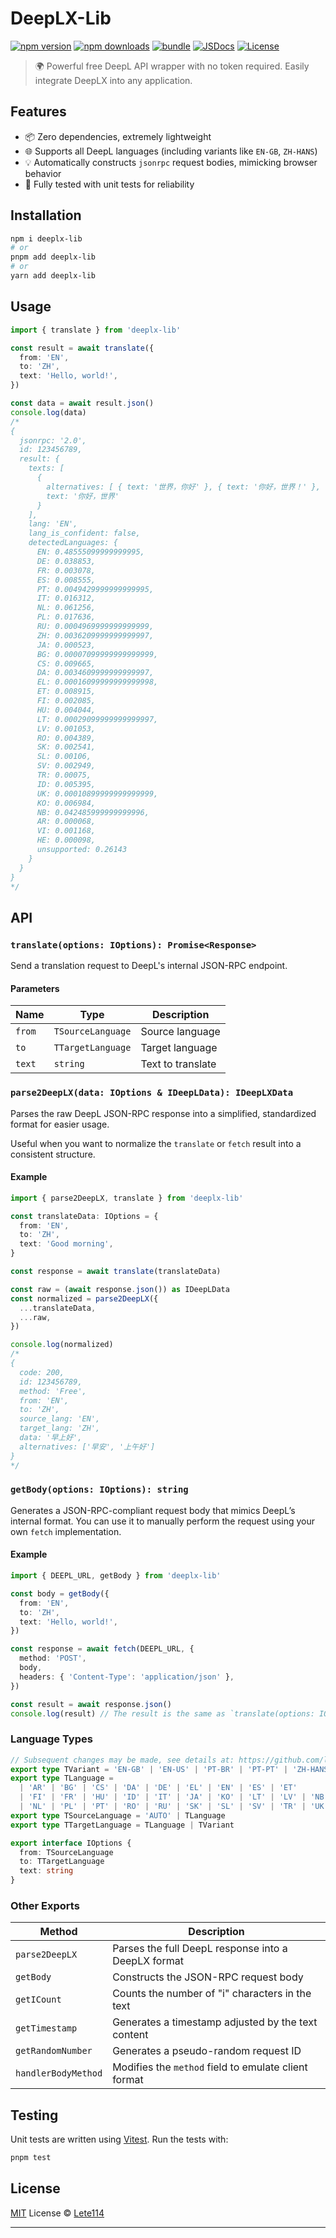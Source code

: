 # DeepLX-Lib

[![npm version][npm-version-src]][npm-version-href]
[![npm downloads][npm-downloads-src]][npm-downloads-href]
[![bundle][bundle-src]][bundle-href]
[![JSDocs][jsdocs-src]][jsdocs-href]
[![License][license-src]][license-href]

> 🌍 Powerful free DeepL API wrapper with no token required.
> Easily integrate DeepLX into any application.

## Features

- 📦 Zero dependencies, extremely lightweight
- 🌐 Supports all DeepL languages (including variants like `EN-GB`, `ZH-HANS`)
- 💡 Automatically constructs `jsonrpc` request bodies, mimicking browser behavior
- 🧪 Fully tested with unit tests for reliability

## Installation

```bash
npm i deeplx-lib
# or
pnpm add deeplx-lib
# or
yarn add deeplx-lib
```

## Usage

```ts
import { translate } from 'deeplx-lib'

const result = await translate({
  from: 'EN',
  to: 'ZH',
  text: 'Hello, world!',
})

const data = await result.json()
console.log(data)
/*
{
  jsonrpc: '2.0',
  id: 123456789,
  result: {
    texts: [
      {
        alternatives: [ { text: '世界，你好' }, { text: '你好，世界！' }, { text: '大家好' } ],
        text: '你好，世界'
      }
    ],
    lang: 'EN',
    lang_is_confident: false,
    detectedLanguages: {
      EN: 0.48555099999999995,
      DE: 0.038853,
      FR: 0.003078,
      ES: 0.008555,
      PT: 0.0049429999999999995,
      IT: 0.016312,
      NL: 0.061256,
      PL: 0.017636,
      RU: 0.0004969999999999999,
      ZH: 0.0036209999999999997,
      JA: 0.000523,
      BG: 0.00007099999999999999,
      CS: 0.009665,
      DA: 0.0034609999999999997,
      EL: 0.00016099999999999998,
      ET: 0.008915,
      FI: 0.002085,
      HU: 0.004044,
      LT: 0.00029099999999999997,
      LV: 0.001053,
      RO: 0.004389,
      SK: 0.002541,
      SL: 0.00106,
      SV: 0.002949,
      TR: 0.00075,
      ID: 0.005395,
      UK: 0.00010899999999999999,
      KO: 0.006984,
      NB: 0.042485999999999996,
      AR: 0.000068,
      VI: 0.001168,
      HE: 0.000098,
      unsupported: 0.26143
    }
  }
}
*/
```

## API

### `translate(options: IOptions): Promise<Response>`

Send a translation request to DeepL's internal JSON-RPC endpoint.

#### Parameters

| Name   | Type              | Description       |
| ------ | ----------------- | ----------------- |
| `from` | `TSourceLanguage` | Source language   |
| `to`   | `TTargetLanguage` | Target language   |
| `text` | `string`          | Text to translate |

### `parse2DeepLX(data: IOptions & IDeepLData): IDeepLXData`

Parses the raw DeepL JSON-RPC response into a simplified, standardized format for easier usage.

Useful when you want to normalize the `translate` or `fetch` result into a consistent structure.

#### Example

```ts
import { parse2DeepLX, translate } from 'deeplx-lib'

const translateData: IOptions = {
  from: 'EN',
  to: 'ZH',
  text: 'Good morning',
}

const response = await translate(translateData)

const raw = (await response.json()) as IDeepLData
const normalized = parse2DeepLX({
  ...translateData,
  ...raw,
})

console.log(normalized)
/*
{
  code: 200,
  id: 123456789,
  method: 'Free',
  from: 'EN',
  to: 'ZH',
  source_lang: 'EN',
  target_lang: 'ZH',
  data: '早上好',
  alternatives: ['早安', '上午好']
}
*/
```

### `getBody(options: IOptions): string`

Generates a JSON-RPC-compliant request body that mimics DeepL’s internal format. You can use it to manually perform the request using your own `fetch` implementation.

#### Example

```ts
import { DEEPL_URL, getBody } from 'deeplx-lib'

const body = getBody({
  from: 'EN',
  to: 'ZH',
  text: 'Hello, world!',
})

const response = await fetch(DEEPL_URL, {
  method: 'POST',
  body,
  headers: { 'Content-Type': 'application/json' },
})

const result = await response.json()
console.log(result) // The result is the same as `translate(options: IOptions)`
```

### Language Types

```ts
// Subsequent changes may be made, see details at: https://github.com/lete114/deeplx-lib/blob/main/src/types.d.ts
export type TVariant = 'EN-GB' | 'EN-US' | 'PT-BR' | 'PT-PT' | 'ZH-HANS' | 'ZH-HANT'
export type TLanguage =
  | 'AR' | 'BG' | 'CS' | 'DA' | 'DE' | 'EL' | 'EN' | 'ES' | 'ET'
  | 'FI' | 'FR' | 'HU' | 'ID' | 'IT' | 'JA' | 'KO' | 'LT' | 'LV' | 'NB'
  | 'NL' | 'PL' | 'PT' | 'RO' | 'RU' | 'SK' | 'SL' | 'SV' | 'TR' | 'UK' | 'ZH'
export type TSourceLanguage = 'AUTO' | TLanguage
export type TTargetLanguage = TLanguage | TVariant

export interface IOptions {
  from: TSourceLanguage
  to: TTargetLanguage
  text: string
}
```

### Other Exports

| Method              | Description                                          |
| ------------------- | ---------------------------------------------------- |
| `parse2DeepLX`      | Parses the full DeepL response into a DeepLX format  |
| `getBody`           | Constructs the JSON-RPC request body                 |
| `getICount`         | Counts the number of "i" characters in the text      |
| `getTimestamp`      | Generates a timestamp adjusted by the text content   |
| `getRandomNumber`   | Generates a pseudo-random request ID                 |
| `handlerBodyMethod` | Modifies the `method` field to emulate client format |

## Testing

Unit tests are written using [Vitest](https://vitest.dev/). Run the tests with:

```bash
pnpm test
```

## License

[MIT](./LICENSE) License © [Lete114](https://github.com/lete114)

---

<!-- Badges -->

[npm-version-src]: https://img.shields.io/npm/v/deeplx-lib?style=flat&colorA=080f12&colorB=1fa669
[npm-version-href]: https://npmjs.com/package/deeplx-lib
[npm-downloads-src]: https://img.shields.io/npm/dm/deeplx-lib?style=flat&colorA=080f12&colorB=1fa669
[npm-downloads-href]: https://npmjs.com/package/deeplx-lib
[bundle-src]: https://img.shields.io/bundlephobia/minzip/deeplx-lib?style=flat&colorA=080f12&colorB=1fa669&label=minzip
[bundle-href]: https://bundlephobia.com/result?p=deeplx-lib
[license-src]: https://img.shields.io/github/license/lete114/deeplx-lib.svg?style=flat&colorA=080f12&colorB=1fa669
[license-href]: https://github.com/lete114/deeplx-lib/blob/main/LICENSE
[jsdocs-src]: https://img.shields.io/badge/jsdocs-reference-080f12?style=flat&colorA=080f12&colorB=1fa669
[jsdocs-href]: https://www.jsdocs.io/package/deeplx-lib

